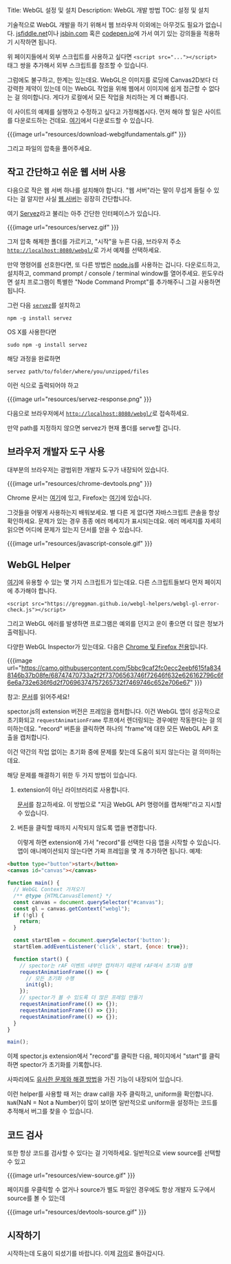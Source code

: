 Title: WebGL 설정 및 설치
Description: WebGL 개발 방법
TOC: 설정 및 설치


기술적으로 WebGL 개발을 하기 위해서 웹 브라우저 이외에는 아무것도 필요가 없습니다.
[jsfiddle.net](https://jsfiddle.net/greggman/8djzyjL3/)이나 [jsbin.com](https://jsbin.com)
혹은 [codepen.io](https://codepen.io/greggman/pen/YGQjVV)에 가서 여기 있는 강의들을 적용하기 시작하면 됩니다.

위 페이지들에서 외부 스크립트를 사용하고 싶다면 `<script src="..."></script>` 태그 쌍을 추가해서 외부 스크립트를 참조할 수 있습니다.

그럼에도 불구하고, 한계는 있는데요.
WebGL은 이미지를 로딩에 Canvas2D보다 더 강력한 제약이 있는데 이는 WebGL 작업을 위해 웹에서 이미지에 쉽게 접근할 수 없다는 걸 의미합니다.
게다가 로컬에서 모든 작업을 처리하는 게 더 빠릅니다.

이 사이트의 예제를 실행하고 수정하고 싶다고 가정해봅시다.
먼저 해야 할 일은 사이트를 다운로드하는 건데요.
[여기](https://github.com/gfxfundamentals/webgl-fundamentals/)에서 다운로드할 수 있습니다.

{{{image url="resources/download-webglfundamentals.gif" }}}

그리고 파일의 압축을 풀어주세요.

## 작고 간단하고 쉬운 웹 서버 사용

다음으로 작은 웹 서버 하나를 설치해야 합니다.
"웹 서버"라는 말이 무섭게 들릴 수 있다는 걸 알지만 사실 [웹 서버](https://games.greggman.com/game/saving-and-loading-files-in-a-web-page/)는 굉장히 간단합니다.

여기 [Servez](https://greggman.github.io/servez)라고 불리는 아주 간단한 인터페이스가 있습니다.

{{{image url="resources/servez.gif" }}}

그저 압축 해제한 폴더를 가르키고, "시작"을 누른 다음, 브라우저 주소 [`http://localhost:8080/webgl/`](http://localhost:8080/webgl/)로 가서 예제를 선택하세요.

만약 명령어를 선호한다면, 또 다른 방법은 [node.js](https://nodejs.org)를 사용하는 겁니다.
다운로드하고, 설치하고, command prompt / console / terminal window를 열어주세요.
윈도우라면 설치 프로그램이 특별한 "Node Command Prompt"를 추가해주니 그걸 사용하면 됩니다.

그런 다음 [`servez`](https://github.com/greggman/servez-cli)를 설치하고

    npm -g install servez

OS X를 사용한다면

    sudo npm -g install servez

해당 과정을 완료하면

    servez path/to/folder/where/you/unzipped/files

이런 식으로 출력되어야 하고

{{{image url="resources/servez-response.png" }}}

다음으로 브라우저에서 [`http://localhost:8080/webgl/`](http://localhost:8080/webgl/)로 접속하세요.

만약 path를 지정하지 않으면 servez가 현재 폴더를 serve할 겁니다.

## 브라우저 개발자 도구 사용

대부분의 브라우저는 광범위한 개발자 도구가 내장되어 있습니다.

{{{image url="resources/chrome-devtools.png" }}}

Chrome 문서는 [여기](https://developers.google.com/web/tools/chrome-devtools/)에 있고, Firefox는 [여기](https://developer.mozilla.org/en-US/docs/Tools)에 있습니다.

그것들을 어떻게 사용하는지 배워보세요.
별 다른 게 없다면 자바스크립트 콘솔을 항상 확인하세요.
문제가 있는 경우 종종 에러 메세지가 표시되는데요.
에러 메세지를 자세히 읽으면 어디에 문제가 있는지 단서를 얻을 수 있습니다.

{{{image url="resources/javascript-console.gif" }}}

## WebGL Helper

[여기](https://greggman.github.io/webgl-helpers/)에 유용할 수 있는 몇 가지 스크립트가 있는데요.
다른 스크립트들보다 먼저 페이지에 추가해야 합니다.

```
<script src="https://greggman.github.io/webgl-helpers/webgl-gl-error-check.js"></script>
```

그리고 WebGL 에러를 발생하면 프로그램은 예외를 던지고 운이 좋으면 더 많은 정보가 출력됩니다.

다양한 WebGL Inspector가 있는데요.
다음은 [Chrome 및 Firefox 전용](https://spector.babylonjs.com/)입니다.

{{{image url="https://camo.githubusercontent.com/5bbc9caf2fc0ecc2eebf615fa8348146b37b08fe/68747470733a2f2f73706563746f72646f632e626162796c6f6e6a732e636f6d2f70696374757265732f7469746c652e706e67" }}}

참고: [문서](https://github.com/BabylonJS/Spector.js/blob/master/readme.md)를 읽어주세요!

spector.js의 extension 버전은 프레임을 캡처합니다.
이건 WebGL 앱이 성공적으로 초기화되고 `requestAnimationFrame` 루프에서 렌더링되는 경우에만 작동한다는 걸 의미하는데요.
"record" 버튼을 클릭하면 하나의 "frame"에 대한 모든 WebGL API 호출을 캡처합니다.

이건 약간의 작업 없이는 초기화 중에 문제를 찾는데 도움이 되지 않는다는 걸 의미하는데요.

해당 문제를 해결하기 위한 두 가지 방법이 있습니다.

1. extension이 아닌 라이브러리로 사용합니다.

   [문서](https://github.com/BabylonJS/Spector.js/blob/master/readme.md)를 참고하세요. 이 방법으로 "지금 WebGL API 명령어를 캡쳐해!"라고 지시할 수 있습니다.

2. 버튼을 클릭할 때까지 시작되지 않도록 앱을 변경합니다.

   이렇게 하면 extension에 가서 "record"를 선택한 다음 앱을 시작할 수 있습니다. 앱이 애니메이션되지 않는다면 가짜 프레임을 몇 개 추가하면 됩니다. 예제:

```html
<button type="button">start</button>
<canvas id="canvas"></canvas>
```

```js
function main() {
  // WebGL Context 가져오기
  /** @type {HTMLCanvasElement} */
  const canvas = document.querySelector("#canvas");
  const gl = canvas.getContext("webgl");
  if (!gl) {
    return;
  }

  const startElem = document.querySelector('button');
  startElem.addEventListener('click', start, {once: true});

  function start() {
    // spector는 rAF 이벤트 내부만 캡처하기 때문에 rAF에서 초기화 실행
    requestAnimationFrame(() => {
      // 모든 초기화 수행
      init(gl);
    });
    // spector가 볼 수 있도록 더 많은 프레임 만들기
    requestAnimationFrame(() => {});
    requestAnimationFrame(() => {});
    requestAnimationFrame(() => {});
  }
}

main();
```

이제 spector.js extension에서 "record"를 클릭한 다음, 페이지에서 "start"를 클릭하면 spector가 초기화를 기록합니다.

사파리에도 [유사한 문제와 해결 방법](https://stackoverflow.com/questions/62446483/debugging-in-webgl)을 가진 기능이 내장되어 있습니다.

이런 helper를 사용할 때 저는 draw call을 자주 클릭하고, uniform을 확인합니다.
`NaN`(NaN = Not a Number)이 많이 보이면 일반적으로 uniform을 설정하는 코드를 추적해서 버그를 찾을 수 있습니다.

## 코드 검사

또한 항상 코드를 검사할 수 있다는 걸 기억하세요.
일반적으로 view source를 선택할 수 있고

{{{image url="resources/view-source.gif" }}}

페이지를 우클릭할 수 없거나 source가 별도 파일인 경우에도 항상 개발자 도구에서 source를 볼 수 있는데

{{{image url="resources/devtools-source.gif" }}}

## 시작하기

시작하는데 도움이 되셨기를 바랍니다.
이제 [강의](index.html)로 돌아갑시다.

